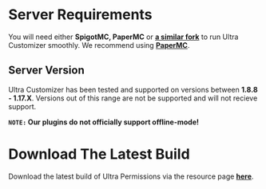 # Server Requirements
You will need either **SpigotMC, PaperMC** or **[a similar fork](https://github.com/SpiritenHasArrived/MC/blob/main/Server_Side/server_jars.md#bukkit--a-z)** to run Ultra Customizer smoothly. We recommend using **[PaperMC](https://papermc.io/downloads)**.
<br>

## Server Version
Ultra Customizer has been tested and supported on versions between **1.8.8 - 1.17.X**. Versions out of this range are not be supported and will not recieve support.
<br>

**``NOTE:`` Our plugins do not officially support offline-mode!**
<br>

# Download The Latest Build
Download the latest build of Ultra Permissions via the resource page [**here**](https://www.spigotmc.org/resources/ultra-permissions.42678/).